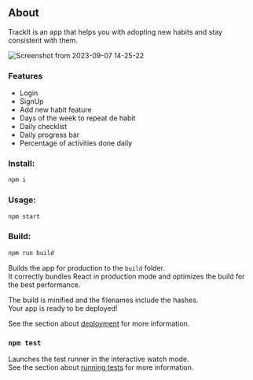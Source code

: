 ## About

TrackIt is an app that helps you with adopting new habits and stay consistent with them.

![Screenshot from 2023-09-07 14-25-22](https://github.com/bandeira-de-melo/trackit/assets/83191364/49d7c254-a3f0-4a48-8dc1-423595423f50)

### Features
- Login
- SignUp
- Add new habit feature
- Days of the week to repeat de habit
- Daily checklist
- Daily progress bar
- Percentage of activities done daily


### Install:

```bash
npm i 
```
### Usage:

```bash
npm start 
```
### Build:

```bash
npm run build 
```
Builds the app for production to the `build` folder.\
It correctly bundles React in production mode and optimizes the build for the best performance.

The build is minified and the filenames include the hashes.\
Your app is ready to be deployed!

See the section about [deployment](https://facebook.github.io/create-react-app/docs/deployment) for more information.

### `npm test`

Launches the test runner in the interactive watch mode.\
See the section about [running tests](https://facebook.github.io/create-react-app/docs/running-tests) for more information.




